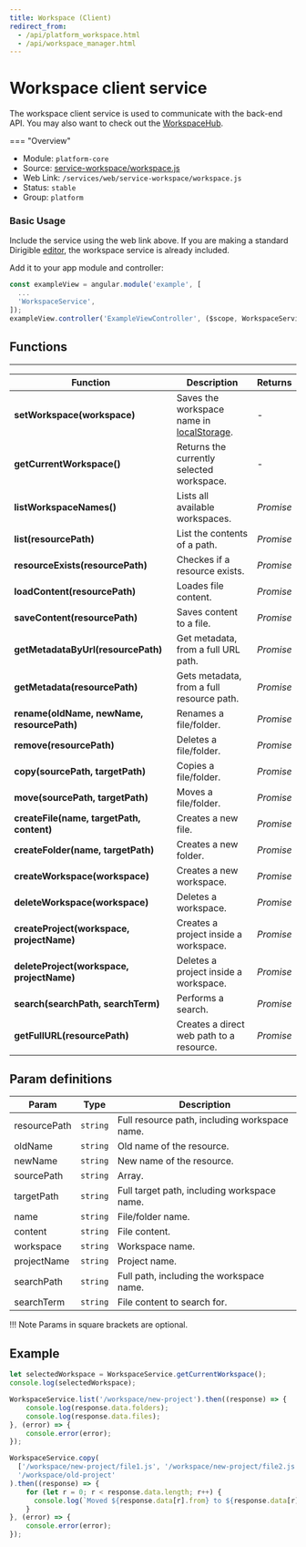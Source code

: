 ```yaml
---
title: Workspace (Client)
redirect_from:
  - /api/platform_workspace.html
  - /api/workspace_manager.html
---
```


Workspace client service
===

The workspace client service is used to communicate with the back-end API. You may also want to check out the [WorkspaceHub](../workspace-hub).

=== "Overview"
- Module: `platform-core`
- Source: [service-workspace/workspace.js](https://github.com/eclipse/dirigible/blob/master/components/ui/service-workspace/src/main/resources/META-INF/dirigible/service-workspace/workspace.js)
- Web Link: `/services/web/service-workspace/workspace.js`
- Status: `stable`
- Group: `platform`


### Basic Usage

Include the service using the web link above. If you are making a standard Dirigible [editor](../../user-interface/editor/), the workspace service is already included.

Add it to your app module and controller:

```javascript
const exampleView = angular.module('example', [
  ...
  'WorkspaceService',
]);
exampleView.controller('ExampleViewController', ($scope, WorkspaceService) => {...});
```


## Functions

---

Function     | Description | Returns
------------ | ----------- | --------
**setWorkspace(workspace)**   | Saves the workspace name in [localStorage](https://developer.mozilla.org/en-US/docs/Web/API/Window/localStorage). | -
**getCurrentWorkspace()**   | Returns the currently selected workspace. | -
**listWorkspaceNames()**   | Lists all available workspaces. | *Promise*
**list(resourcePath)**   | List the contents of a path. | *Promise*
**resourceExists(resourcePath)**   | Checkes if a resource exists. | *Promise*
**loadContent(resourcePath)**   | Loades file content. | *Promise*
**saveContent(resourcePath)**   | Saves content to a file. | *Promise*
**getMetadataByUrl(resourcePath)**   | Get metadata, from a full URL path. | *Promise*
**getMetadata(resourcePath)**   | Gets metadata, from a full resource path. | *Promise*
**rename(oldName, newName, resourcePath)**   | Renames a file/folder. | *Promise*
**remove(resourcePath)**   | Deletes a file/folder. | *Promise*
**copy(sourcePath, targetPath)**   | Copies a file/folder. | *Promise*
**move(sourcePath, targetPath)**   | Moves a file/folder. | *Promise*
**createFile(name, targetPath, content)**   | Creates a new file. | *Promise*
**createFolder(name, targetPath)**   | Creates a new folder. | *Promise*
**createWorkspace(workspace)**   | Creates a new workspace. | *Promise*
**deleteWorkspace(workspace)**   | Deletes a workspace. | *Promise*
**createProject(workspace, projectName)**   | Creates a project inside a workspace. | *Promise*
**deleteProject(workspace, projectName)**   | Deletes a project inside a workspace. | *Promise*
**search(searchPath, searchTerm)**   | Performs a search. | *Promise*
**getFullURL(resourcePath)**   | Creates a direct web path to a resource. | *Promise*

## Param definitions

| Param | Type | Description |
| --- | --- | --- |
| resourcePath | <code>string</code> | Full resource path, including workspace name. |
| oldName | <code>string</code> | Old name of the resource. |
| newName | <code>string</code> | New name of the resource. |
| sourcePath | <code>string|Array.<string></code> | Full folder(s) path, including workspace name. |
| targetPath | <code>string</code> | Full target path, including workspace name. |
| name | <code>string</code> | File/folder name. |
| content | <code>string</code> | File content. |
| workspace | <code>string</code> | Workspace name. |
| projectName | <code>string</code> | Project name. |
| searchPath | <code>string</code> | Full path, including the workspace name. |
| searchTerm | <code>string</code> | File content to search for. |

!!! Note
	Params in square brackets are optional.

## Example

```javascript
let selectedWorkspace = WorkspaceService.getCurrentWorkspace();
console.log(selectedWorkspace);

WorkspaceService.list('/workspace/new-project').then((response) => {
    console.log(response.data.folders);
    console.log(response.data.files);
}, (error) => {
    console.error(error);
});

WorkspaceService.copy(
  ['/workspace/new-project/file1.js', '/workspace/new-project/file2.js'],
  '/workspace/old-project'
).then((response) => {
    for (let r = 0; r < response.data.length; r++) {
      console.log(`Moved ${response.data[r].from} to ${response.data[r].to}`);
    }
}, (error) => {
    console.error(error);
});

```